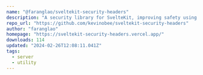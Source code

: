 ```yaml
---
name: "@faranglao/sveltekit-security-headers"
description: "A security library for SvelteKit, improving safety using HTTP Response Headers"
repo_url: "https://github.com/kevinobee/sveltekit-security-headers"
author: "faranglao"
homepage: "https://sveltekit-security-headers.vercel.app/"
downloads: 114
updated: "2024-02-26T12:08:11.041Z"
tags: 
  - server
  - utility
---
```

